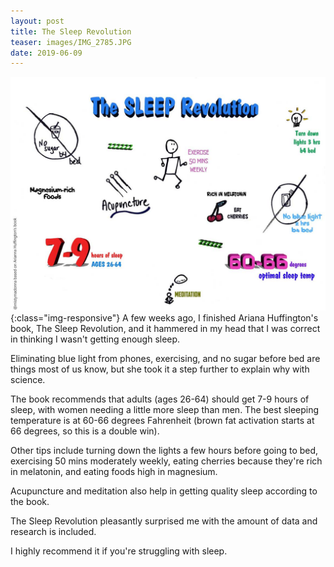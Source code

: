 ```yaml
---
layout: post
title: The Sleep Revolution
teaser: images/IMG_2785.JPG
date: 2019-06-09
---
```

![sleep revolution sketchnote](/images/sleep-revolution2.jpg){:class="img-responsive"}
A few weeks ago, I finished Ariana Huffington's book, The Sleep Revolution, and it hammered in my head that I was correct in thinking I wasn't getting enough sleep.

Eliminating blue light from phones, exercising, and no sugar before bed are things most of us know, but she took it a step further to explain why with science.

The book recommends that adults (ages 26-64) should get 7-9 hours of sleep, with women needing a little more sleep than men. The best sleeping temperature is at 60-66 degrees Fahrenheit (brown fat activation starts at 66 degrees, so this is a double win).

Other tips include turning down the lights a few hours before going to bed, exercising 50 mins moderately weekly, eating cherries because they're rich in melatonin, and eating foods high in magnesium.

Acupuncture and meditation also help in getting quality sleep according to the book.

The Sleep Revolution pleasantly surprised me with the amount of data and research is included.

I highly recommend it if you're struggling with sleep.
